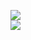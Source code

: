 [![](https://img.shields.io/badge/Made%20With-Github%20Spray-lightgrey.svg?style=for-the-badge&logo=github)](https://github.com/Annihil/github-spray#12156)  
[![](https://i.imgur.com/2DrTn0Z.gif)](https://github.com/Annihil/github-spray)